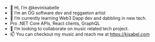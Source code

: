 - 👋 Hi, I’m @kevinisabelle
- 👀 I’m an OG software dev and reggaeton artist
- 🌱 I’m currently learning Web3 Dapp dev and dabbling in new tech.
- Pro .NET Core APIs, React clients, GraphQL
- 💞️ I’m looking to collaborate on music related tech project.
- 📫 You can checkout my music and reach me at https://kisabel.com

<!---
kevinisabelle/kevinisabelle is a ✨ special ✨ repository because its `README.md` (this file) appears on your GitHub profile.
You can click the Preview link to take a look at your changes.
--->

